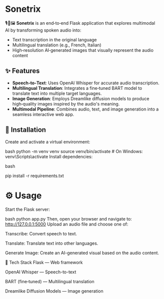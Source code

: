 # Sonetrix

🎙️📝🖼️ **Sonetrix** is an end‑to‑end Flask application that explores multimodal AI by transforming spoken audio into:
- Text transcription in the original language
- Multilingual translation (e.g., French, Italian)
- High‑resolution AI‑generated images that visually represent the audio content

## ✨ Features
- **Speech‑to‑Text**: Uses OpenAI Whisper for accurate audio transcription.
- **Multilingual Translation**: Integrates a fine‑tuned BART model to translate text into multiple target languages.
- **Image Generation**: Employs Dreamlike diffusion models to produce high‑quality images inspired by the audio's meaning.
- **Multimodal Pipeline**: Combines audio, text, and image generation into a seamless interactive web app.

## 🚀 Installation
Create and activate a virtual environment:

bash
python -m venv venv
source venv/bin/activate   # On Windows: venv\Scripts\activate
Install dependencies:

bash

pip install -r requirements.txt
# ⚙️ Usage
Start the Flask server:

bash
python app.py
Then, open your browser and navigate to:
http://127.0.0.1:5000
Upload an audio file and choose one of:

Transcribe: Convert speech to text.

Translate: Translate text into other languages.

Generate Image: Create an AI-generated visual based on the audio content.

🧩 Tech Stack
Flask — Web framework

OpenAI Whisper — Speech-to-text

BART (fine‑tuned) — Multilingual translation

Dreamlike Diffusion Models — Image generation
